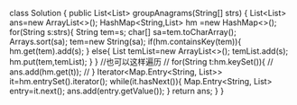 class Solution {
    public List<List<String>> groupAnagrams(String[] strs) {
        List<List<String>> ans=new ArrayList<>();
        HashMap<String,List<String>> hm =new HashMap<>();
        for(String s:strs){
            String tem=s;
            char[] sa=tem.toCharArray();
            Arrays.sort(sa);
            tem=new String(sa);
            if(hm.containsKey(tem)){
                hm.get(tem).add(s);
            }
            else{
                List<String> temList=new ArrayList<>();
                temList.add(s);
                hm.put(tem,temList);
            }
        }
        //也可以这样遍历
        // for(String t:hm.keySet()){
        //     ans.add(hm.get(t));
        // }
        Iterator<Map.Entry<String, List<String>>> it=hm.entrySet().iterator();
        while(it.hasNext()){
            Map.Entry<String, List<String>> entry=it.next();
            ans.add(entry.getValue());
        }
        return ans;
    }
}